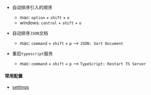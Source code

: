 - 自动排序引入的顺序
  - mac: `option` + `shift` + `o`
  - windows: `control` + `shift` + `o`

- 自动排序`JSON`文档
  - mac: `command` + `shift` + `p` --> `JSON: Sort Document`

- 重启`typescript`服务
  - mac: `command` + `shift` + `p` --> `TypeScript: Restart TS Server`

#### 常用配置

- [settings](/vscode/settings.md)